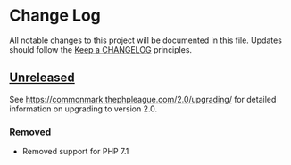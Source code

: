 # Change Log
All notable changes to this project will be documented in this file.
Updates should follow the [Keep a CHANGELOG](https://keepachangelog.com/) principles.

## [Unreleased][unreleased]

See <https://commonmark.thephpleague.com/2.0/upgrading/> for detailed information on upgrading to version 2.0.

### Removed

 - Removed support for PHP 7.1

[unreleased]: https://github.com/thephpleague/commonmark/compare/1.4...master
